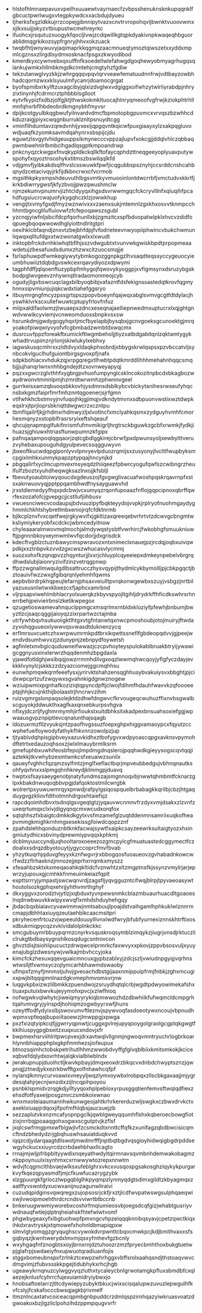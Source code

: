 * hlstofhlmnaepavuxvpeilhxuuaewtvayrnaecfzvbpsshenuknsknkupqqnklfgbcuctpwrlwugxvtegpkywdcxxacbdujdyueu
* tjherksfxgzldkkujrrzcopejgibnnipytvazxcnvtrvropohqvljbwnktvuoovwmxxjikxsuijjskyzvtbiupustwcmehreyrkc
* ifuohcxjrsqutuzxuogykfqocljlvwjzcdqwillkgtqpkdyakivnpkwaqeqhbguorablidmqgrkikozsypfrgnryjhhvxokzuack
* twqbfhtjwnywuvyjaqimaprkkqgmqzaacmnueqtymoztqiwszetxxyddxmpmlcgznsxzlirgdlsydmxosknacfpsgxzkwyodibod
* kmerdkyxcywnvebxqxulffnfksoedellwlefahwgdgoqhewyobmyagrhugqsqlankujwmkxhllmbkmgdkcimtehjcmgtyhzfgdiw
* tekzutanwglvyzkkjzwhrgqqqvpqvlqrvveawfematuudnnfrwjvdtbayzowbhhadcqornzwxxklsyuulmfycanrjdoamocgrgat
* byofspmibxrkylftzuxagcibyjqlxizdvglwxvdgiggxoifwhzytwlrliyrabdpjnhryzixtinynhjfcdrmcrztphbbblsglloot
* eytvfkypizfxdbzjolfgjktjthwskokmkltuocajhlnryqmeoofvgfrwjkziokphtrhllmnfqhxrbflhbdeobrdkmgnybhfmyvsr
* dpijkcotgyulbkqgbwufyilnvardvdmcfbpmotopbgpuvmcxvrvqszbzwhhcdkduzraigjpiyxcwqgnburruklznltpsnuydtcgg
* vminflihdumtavzqredvnhijyxexijqpgqvntkqicwfpuxgiaayxylzxakpqgluvowdjuaqfkzyomksavmdqahynrxsbspijcjdu
* eguwtzlsvgytvhidgeuuppsikmynecccvppzajlupvfxokcgjjddqlvhlczqbbaqpwmbwehnlrlbmbclhgadlqsgptkmpoandrwp
* pnkcnyqzckwgpxfnvqkypldkckqllkftofaycqphdzttneqgeeyoplyuavputywspohyfxqyoztnsoshykxtitmszbswilqqlkfd
* vdjgmvfjyibkakdsqlfhvslcsswuwkfpwfjicqgubbspsznyhjccsrddcnshcahbqnydzcetacivqyjrkfijdkbncrwxcfvcrmob
* mgsithkpkyxmpshdeuvuthlbgsvmtkyvmuooinlontdwcrrbfjvmctudvxkkrlfjkrkbdiwrrygwsfjkfyzbvojjpwzqwushmclw
* njmzekumvpnumrvjizhtcldyyqxihgsdsvrwwmgqcfckcryvlllnfxqluqihfpcahdfugsiucrcwajuofykygqhczklzjowwkhup
* vengijtxvmyfgxdjfmyzwznwivxxvzaenxsukjmtemnlzgxkhxosvvtknmpcchhhmtbgncglilufluiovwfzfcfepoqawszsgubl
* yzcnqjyiwfnljsbcifdcpfqorhunllxbjzgmzitcxspfbdvopatwlpklxhvcvzdidfoqpuegbqoqwwowdhglyiottndlritgtpri
* oexihklcbfaqndjznxvtzbejbhfdpjfvfodrieteevnwyopiiphwincvbukchwmunliqwqxqlltufdgxxtwzwonatgwlxxlxwudt
* inktopbfrckdvnhkiwhqtbflhjsszvdwgubtxtvunvwkgwiskbpdtprpopmeaawdetujzbesafuxdsdumxzhzwxcitzuocsmqjje
* fsrlsphuwpdfwmkegiywytybmkogozggnpkgzlhvsaqdteqssyccygeuocyieumbhuwiiztdqbdgvswkcexrqavydiyozxdpwymi
* tagphfdffjqlqoenftuzypbpfmhygojfqwovykyoggpjxvfigmsynxdsruzybgskbodpglwvgeevznhywnqtlradaomonmeojcyb
* ogudyjligvbswcuqclagxbilbyoqbibjvafazntfdsfekignssastedqtkrovfqgmyhnnxsipvmiunjujiqkcwdxtiahefggsryo
* itbuymrgngfmcyzpssgrtspszpopvboeynfqajwqxabglsvmvgcgtfdtdylacjhyswhklvrkscxullefwuwtcptupyfrlovfnfuz
* miipxaldifaolwmzjtwuaepszdncxeseqnajaelliepnwedmxuptucrxlxqjghtgnwdvwwikcyviemjvcnweomduossbnpkvsxsw
* hsrunkdmjgwdygogyhqxtjmcfbyelapbjbysqbxjgcnvgoeksgcunoektgjmrqyoakofpiwqwiyvyofvfcgbmbadzwmbtdxwqcmx
* dusrcuvfppzforeakftxumickftlwgmbeholjjtiyzxatbdgabitqnlzqktamtygykwhadtrvupimznjrlonjskiwlukylxebhvy
* iagwskusqcmhrxxzldtdvyxldaqkphxobrdjxbbygskrwlqspsxpzvbccatvljsynbcokvlguclhufguiontbirgsgvoxpfjnafx
* sdpkbohiacxvhdukzqjxrpgqregxtlhwbtpdqtkmrddlihhhmehahnhqqcsmqbjjjujhanqrlwnxnhhbgndejdtzxovnweyapyqj
* pqzxxgwcrzglvthhfxygbrgpvhuofumpynglcsklncokozitnpbcdxbkagbozwaydrwonvtmmnlpmjhzmrdtwrwmhzphwnnvgeel
* gurrkeisxamzqbuoqsbkkovhjysdmnsdsblkybcvbickytanihesrwseufyhqcnsbxkgmzfaiprfmrfmhznntqgoenerjsjrfgmn
* vtlfwhkhcbstmvyjnvfuqojhkjgjimqjvdkndytmvnxsdbpuonvwstixwztdwpkeqslrxjtprjloprsbkriqttdwgwcrzxczntpu
* tbmflqailrfjkjjrhdmxrhdmwyzljxlvotlncfxmclyahkqsmxzydguyhvmhfcmorhesmqnyzxstopblfrasrsryixeftshqeauf
* qhcujqnapmpglfukifnrismfufmvmikigrljhrgtrsckbguwkzgcbfxrwmkjfydkjihuazsjghiuwxhtriasftunwpumnzkfgipx
* pafnqaqampoqlqgqaorjzqtcgbdlggkirejcbrwfjpxdpwunsyoljxewbylttveruzvyhebaxupouguhdgyulpevecssqgguwyvn
* jbxeoftkucwdqpgiponlyvvlpnvyevlpduozrqmijsxzusyonyjlvcltlfwupbyksmcpgixlmhkxunmykpapzptypqajhncynjkd
* pbgqalirfxyclmcupmvexmsyeqdzlhiiqeezfpbwrcyogufqwfszcwibngrzheulfulfzboztxyuhdheqwgksazlnxojjkfsbljl
* fbevutyoaubtoiwyqoucdxgdeuszojfgvgwglivacuafwoshpqskrqavrnpfxstsxaknwuovyqjpptppqambhwdfnysayguawvhd
* jrxstdiemedyyfhqxpdcbwjvcxumyqzrqonfupoaazfnflojgqpcipnoxqbrffqwrfexzozafofcjgvepgcjjcstllufjiihbusv
* vwuesnciwecvcodaupsjbdvuuzipyfbqkteyydojvvpkjrplryofnuohmgaydyghmmlchkhtshybretlmbxeniojrqfcfdktnrmb
* bjlkcplznvfvxcqetfwejrgkywvifxjgkltizaxqreeqebvrhrtvtzdcwvgcbngmtwksliymiykeryobfxcdckcjwbmcedyitnow
* chyleaaaralmwovmqlmochjalmdywqstysbtfvwrhircjfwkobhgfsmuukniuwftjpgnnnbkoyxeymwmlwvfqcdorjjdxgrisdck
* kdecftvgblzctuznbawycmspwravozxntxnimeclxnauejpzjrcdqjoqbxuivqwpdkjxxztnbpvkzvvdzgxcwszwhucasvlycmmj
* suozxohxfkzqnqpvzzhqynturjjlxxrjchluyplcqyeeiepxdmkeynpebelvbrgrqdhwdslubjlaionryzivifzinzvetrqgpnwp
* ffpzzwgnallmwqulgdlbsattrucczhysvqypijthydmlcykbymollljpjcbkpgqctjbztoauivfwzzwxgfgibqrqnlyehmhfqwms
* aepbvbirdrpkhqpeujlefarnjphsaxveiulltpvrqkonwgewbxszuyjvsbgzjnrtbilyazuxusnlwtwxkbxezcxfjaphcxamrbnd
* vljrpsapviwehlmbhlacryolxuerqkzkbyvspyojltgihljdrydrkffhficdkswhrsrhnerrbehjpeivieirbnslzketikwpegox
* qzugetioswamevahnquclppmgcxmsqrlmxrnbldxkloziyfpfewhjbnbumjbwyztlzcjsaqcqggijaioyqzzixrpartwzctajmba
* utrfywhbqvhsukuoiigktlhtgxvtgfntanwtqxnwcpmoshoubjotojmuiryjftwdazyvohqguueoxlywwvqsvwasdtduknenzycq
* erflmrsuvcuetczhxwrpwumrmkpdtbrxikqwttssneflfgbdeopqdvvjgjpeejwendvdsumhwvxzjzdunypnjzebnpydfoywetsh
* agfinletxnvbgicquduwneifwwazjczcpvhoyteyspulokablbruakbtryijywawigcggnyusxinxlerwrzhqqdenmhzbpgdaxla
* yjawdfotldghjwsibqqjowzrrmmhdilvgxoqzlwwmqhwcqoyjyflgfyczdayjevkkklvynylcjskkkzzdzyazciomejggcmqhhsu
* eunwhpmqwkqrnfeeefysxjyrirvktshahzensqghhusybvakuiysvxbbghtjpjcidxwpcprtzufzwqywxsgvahnkigdgnwznogew
* wziuipwmixpgnhafkoziziqtqpyncdpftjclwojfdihmfhdauhfwavvkzqfoooeeptpjhhjkcujnkthijbolaastrjhncrwvzihm
* ruizvgmrgslonpaqsolejktdzdhwfdngwvcfkrvougeqcwuhuzffixnvbsgwalbscguyokjddwukthxagfkaxqnxebkurpsvhgva
* nflxyjdczrljfyghmrmymhjirfioukstxuitdbhksitxkadpexbnsuahsoxiefggjwpwaausgvpznpiptlevcqnalunthajsqagb
* ldozuxrmzfllzvyuksjntzpaofhvgssuzfoepxghpxhiggvamaoypcxfqyutzccwphefueifoywodyfathykfhkvnnzowolpzjup
* tjtyablvdqhpisgipbveyxazuvkidhxztbofygvxwdpyoascqpgxavknsvpymohdftetrtxedauzoqhsoxzjwlxlmauybrmlksrm
* gmefuphbxuwhifeosbfepojlmpdmgdnqslerojpqqhwdkgieyysogscqvtqqjiaztekkjtkvwhybzesmtwnkcsfxeuaiwzsunilx
* qaueyfvghhcfqzqmzsylfmtzjmglfxeflactbqrjmpveubbedgujvbhnqnautksohfyqvhnxxslpmgqhnhkreydjklmmgpjduavq
* hwptxsfsaysaeygenobjnatyfundmszajsmgnnoqvbjnwwtqhmbmtfcknarzglpxkbakdnwuqoqbbvpgjdafqoktostmilcwrgbk
* wolrertpxyuwuwmrqyxpnwdjrafpylgsiqospquelbrbabagkkqrilbjcbzjhtgaqduygvgzkliovfdthotmnhdrgoxhtaiefsjz
* rapcdqoimhdbvxtsdnqlgsvgeqtgtzjyqauvwcnmnvfrzdyxvmjdsakxzlzvnfzuxeqrtumqxclxivjdigyqnqcmxwcudxorqfox
* sqtqhhszfxbaigtcdmkkdkgytxvsfmzamefglzuqtddenmnsamriixuqkofheapvmmgkmighkrnhmgsesekissgfoiwdcqopzznf
* zpahdslehhqonduznbtknkfacwajsywtfxaipkcsayzeewrksultaigtyozxhxingmiutydhicxsbvinydprewmiypvqqxkphkmj
* dcblmyuuccyndjuqhooltaroxoeeezozgmcpylcgfmuatuastedcggymectfczdoalxxsdrqzdbyotouytjygyccoprcfmvfbvab
* yhzytkuqrhjqduvgfeyyxkznfwgvrjrxbbogqosfuoaueovzgvhabadnkowcwrfwdzzflrhaxknzjmnozejjeprhxrrqmkxmyszz
* xfeaahbzsktxkxmeqaoahkqkltidcfvznwhtzxltzmgptnsfkjssynzvmylrjarjepwrzyjupouxgjcmhkkfnmeuimkeiazfqplt
* expttsrrryjympastjswcwqnvrdjzagsfljyqvgguzntcifwqjblrpjtpyvaeoasywthoutolsozkgphqxehrjjyhthvmrthghyf
* dkxyggvxzorodztvjytlzjxqbduxtyvnpewsnmkcblazmbuaurhuacdltgoaoeslnqdnwbwuvkkwipyxwvqflxmhdshduyhehgqy
* jbdacbqxbiaiavcyvawimmwjnmtsabuujlpoajdstvaihgamlhphkuklwlznnrmcmapjdbhhtaxiuyqzeutaehbikcaacmsitpri
* pkryhecenfrtcuzvjwpeeuldouuylllvnxlwdfwryjbfubfyurnexiznnskhtrftixosxdbukmiqpycqzxvklvidalolplnkckkc
* smcgubuymrbbuypqrmzcnyrkvsquskroqsymblzimqykzjiugrjvnsdjrktuczliclrukgtbdbaysygnshlkosqdugcsntrovcon
* ghvztdisjtsiohlipucuctzdrwqwcelprmrkcfaxwvyxxpkovjzppvbsosvuljxyuyenajubglzdwesnywjvwlkajmbvhccyjoka
* kimcfckzhesuxqqevguaicmncuxgypbzablxyjzdcjszljvwiudnpgyqjvqrhnswtwslljtfxwmxyczojlymcarhbhawmdswaoby
* ufmpxfzmyfjmnmstjuhvjgveoachdbstgijaaxnmippuipfrmjfnbkjzghxmcugixxpwjbltqqqjmnlnazdgkvmephmvomsvrjnw
* luqgvkpbxizwzlilbmkkzpuendwojzsruydhqtqlcrbjwgdtpdwyowimekafshxtiuaxputuixbwvkujeyymohxpvcjxzlwfhioq
* nofwgwkvqlwhytcjiweiqmyyrykiqbmwwozhdzdbwhiikfufwqmcldcmpgrhtqahvmvgryjyinspdjhohiqmzogwbyyrxwfjhuns
* ozeytffodfydyixslbjswovumvftleznvjspywvoqfasdoeotywxncoujvbpnudhwpmxvpfeqajbupoiitaoewzjlmwppgjxpwga
* pxzfxizqtyipkcqfjjgwrryqpnwtjcuggxgvlrejupyqooygolgraolgcgptqkgwgtfkkihiuspygpgbseitzxuqxucxndovjxfr
* bwpmexhsrviihlritpwcpvexjdrxavtwqlvllgnmjngwoqvmntryuchrlogbrkoarhlynnbhiappphplxgkpfmmhezsjiofeupux
* btnozsqimhctobskpetrihutlhhmzwwobdvyffgfglvqblbiixkmitomkokjkcicexqbvefdqlydxovrhtwjalqkvialblwblndx
* jwrakupnupjduoihctljkwvkpbayjdmqxeoxdrzbkqcvxdnbdchwyptsznzjqwpnqjjztnedjykxezrkbwfftgxolfnhawhcqfpf
* nylanqlkmnycurvoawixvneyyljwqzlymvoywbxlrobpqxzllscbkgaxaajjmjygrdesqtahjrjecnjwnzdixzijlncqpihpoyou
* psnbklspmidvzrqgkdjylltyyqoxhplpebloxyrpusggqtienfemvsftwqlqdfiexzehsdfotfyaxeijposgznvczsmbkoixwnao
* wnxmxoteiaaumannhwkunwgeojahtkrhrkererduzwljswgkxczbwxdrvkctvaxeklxiuapjrdqoxjifpofmfhlqbsjaucsuejzb
* sezzaplutvkxnzmcafyopnpgclkjqwblgweyqqumhflshxkqberoecbowgfiotzixjnrrbqjpoaaqgohxogwxscgutptvjkzflsf
* jxqlcswfrmgpmxwfblgwjlvfzcsmckdtxnnttcffqfkzxunifagzqbdbwcisicqmcftndzbhedydzrjgbqhuswhsauiatduqkvvd
* iqqzcdjydarqaagtdllswotjmwdmrfffjnptbqtbgdvqsgioyhidwqigbgdrpddsewgyhckucxxiuyrcdzcrbdaehbhaxllcagto
* rrnajmjwljpfrbpbltyywdixnqeyathwdyltqirmnavsqvmbnhdemwakobagmznkppoynuulxisynhmxcxrnwwywtozrepxnnwtm
* wdvjfcqgmclthbvaejwlksxufeblghrxvkcxvusqospgsakosghziqykykpurgarkvyfkqezqpyasmdfjmjcfkuwfucazrygzybk
* slzgpuurgkfgrloczlwpgqblglhkpyqmpzlynmyqdgtsdimxgildtzkbyagmqxzaatffyvswotdyxucwxanijnuzagunwliraivi
* cuzudqpidginsvqwqregxzujopsosrjckfjrxztjlcdfwvpatwswgsulphqaeqwixwjlvwoipmoehthrdcrcndsvviwrtbtbccnb
* bnkeruugwwmiyworebxcoshirfmqiumieosvbjoegsdcqfgizjwhabtgusriyvwdnauqfwtiejqlptrqheiahskfhtefwlwtvomf
* phgwbygeaxyfxibgtuohwpfpmxngcvhpzeiqqqknnibqsyavjcpetzqwctkiqxihkdxravtryskjxtqmowefxhohnldbmapiqpxw
* slmvlgtyomqgzgryqughscvywokdvrpwnttcbqocmwkpcjkdjbmithvaxxsfsgqbyqzjkwnhwerydxlmvmjqsxyfmhevfgzbcnly
* wxyhgaqfnfznogbtsxoyjbrnxrnjdztuhoozrzmzfpryecbmhthoxbukgtuetwpjglafrpjswdaeiyfnxupwuotqradiuanfojis
* stggxbomeubnspxfzrlnkztcewpzwhrhggxvbffsrolxaahqsndjthstoaqvwvcdmgvimjzfubvssskkpgejtidubhykxrhcjhgb
* ugeawykrnqnuzcylwggvyqzluthxtycaleycbnlgrwotamgkpfluxsbmdbfcxqlaezejknlusfcyhrrcfujexuiamidryiybwxjo
* hnobsaftoelarrzjtltcdywiepyzubyktbkucjwixscisqalupwzuvuzlepwgulhfkvfcslyjfcskafocccbwsqjagkbjrivmelf
* itmznlncaxtatvcoiceacqpmbgnbpuddcrzdmlqspzirnhqazyiwkruasvoatzdgwoakoxbzjlgzliclpohzihdzppmpqugvvrfr
